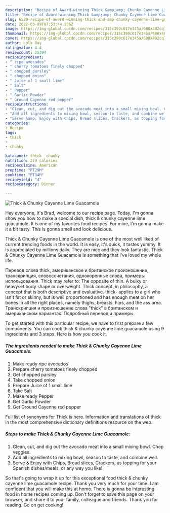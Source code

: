 ```yaml
---
description: "Recipe of Award-winning Thick &amp;amp; Chunky Cayenne Lime Guacamole"
title: "Recipe of Award-winning Thick &amp;amp; Chunky Cayenne Lime Guacamole"
slug: 6520-recipe-of-award-winning-thick-and-amp-chunky-cayenne-lime-guacamole
date: 2022-03-09T07:53:44.206Z
image: https://img-global.cpcdn.com/recipes/315c390c017e345a/680x482cq70/thick-chunky-cayenne-lime-guacamole-recipe-main-photo.jpg
thumbnail: https://img-global.cpcdn.com/recipes/315c390c017e345a/680x482cq70/thick-chunky-cayenne-lime-guacamole-recipe-main-photo.jpg
cover: https://img-global.cpcdn.com/recipes/315c390c017e345a/680x482cq70/thick-chunky-cayenne-lime-guacamole-recipe-main-photo.jpg
author: Lola Ray
ratingvalue: 4.4
reviewcount: 25394
recipeingredient:
- " ripe avocados"
- " cherry tomatoes finely chopped"
- " chopped parsley"
- " chopped onion"
- " Juice of 1 small lime"
- " Salt"
- " Pepper"
- " Garlic Powder"
- " Ground Cayenne red pepper"
recipeinstructions:
- "Clean, cut, and dig out the avocado meat into a small mixing bowl. Chop veggies."
- "Add all ingredients to mixing bowl, season to taste, and combine well."
- "Serve &amp; Enjoy with Chips, Bread slices, Crackers, as topping for your Spanish dishes/meals, or any way you like!"
categories:
- Recipe
tags:
- thick
- 
- chunky

katakunci: thick  chunky 
nutrition: 279 calories
recipecuisine: American
preptime: "PT29M"
cooktime: "PT34M"
recipeyield: "4"
recipecategory: Dinner

---
```



![Thick &amp; Chunky Cayenne Lime Guacamole](https://img-global.cpcdn.com/recipes/315c390c017e345a/680x482cq70/thick-chunky-cayenne-lime-guacamole-recipe-main-photo.jpg)

Hey everyone, it's Brad, welcome to our recipe page. Today, I'm gonna show you how to make a special dish, thick &amp; chunky cayenne lime guacamole. It is one of my favorites food recipes. For mine, I'm gonna make it a bit tasty. This is gonna smell and look delicious.

Thick &amp; Chunky Cayenne Lime Guacamole is one of the most well liked of current trending foods in the world. It is easy, it's quick, it tastes yummy. It is appreciated by millions daily. They are nice and they look fantastic. Thick &amp; Chunky Cayenne Lime Guacamole is something that I've loved my whole life.

Перевод слова thick, американское и британское произношение, транскрипция, словосочетания, однокоренные слова, примеры использования. Thick may refer to: The opposite of thin. A bulky or heavyset body shape or overweight. Thick concept, in philosophy, a concept that is both descriptive and evaluative. thick- applies to a girl who isn&#39;t fat or skinny, but is well proportioned and has enough meat on her bones in all the right places, namely thighs, breasts, hips, and the ass area. Транскрипция и произношение слова &#34;thick&#34; в британском и американском вариантах. Подробный перевод и примеры.


To get started with this particular recipe, we have to first prepare a few components. You can cook thick &amp; chunky cayenne lime guacamole using 9 ingredients and 3 steps. Here is how you cook it.

<!--inarticleads1-->

##### The ingredients needed to make Thick &amp; Chunky Cayenne Lime Guacamole:

1. Make ready  ripe avocados
1. Prepare  cherry tomatoes finely chopped
1. Get  chopped parsley
1. Take  chopped onion
1. Prepare  Juice of 1 small lime
1. Take  Salt
1. Make ready  Pepper
1. Get  Garlic Powder
1. Get  Ground Cayenne red pepper


Full list of synonyms for Thick is here. Information and translations of thick in the most comprehensive dictionary definitions resource on the web. 

<!--inarticleads2-->

##### Steps to make Thick &amp; Chunky Cayenne Lime Guacamole:

1. Clean, cut, and dig out the avocado meat into a small mixing bowl. Chop veggies.
1. Add all ingredients to mixing bowl, season to taste, and combine well.
1. Serve &amp; Enjoy with Chips, Bread slices, Crackers, as topping for your Spanish dishes/meals, or any way you like!




So that's going to wrap it up for this exceptional food thick &amp; chunky cayenne lime guacamole recipe. Thank you very much for your time. I am confident that you will make this at home. There is gonna be interesting food in home recipes coming up. Don't forget to save this page on your browser, and share it to your family, colleague and friends. Thank you for reading. Go on get cooking!
